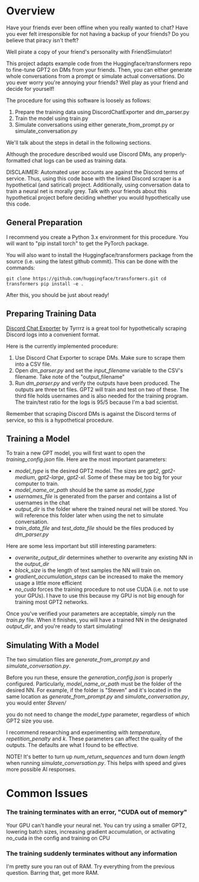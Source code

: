 # Overview

Have your friends ever been offline when you really wanted to chat? Have you ever felt irresponsible for not having a backup of your friends? Do you believe that piracy isn't theft?

Well pirate a copy of your friend's personality with FriendSimulator!

This project adapts example code from the Huggingface/transformers repo to fine-tune GPT2 on DMs from your friends. Then, you can either generate whole conversations from a prompt or simulate actual conversations. Do you ever worry you're annoying your friends? Well play as your friend and decide for yourself!

The procedure for using this software is loosely as follows:

1) Prepare the training data using DiscordChatExporter and dm_parser.py
2) Train the model using train.py
3) Simulate conversations using either generate_from_prompt.py or simulate_conversation.py

We'll talk about the steps in detail in the following sections.

Although the procedure described would use Discord DMs, any properly-formatted chat logs can be used as training data.

DISCLAIMER: Automated user accounts are against the Discord terms of service. Thus, using this code base with the linked Discord scraper is a hypothetical (and satirical) project. Additionally, using conversation data to train a neural net is morally grey. Talk with your friends about this hypothetical project before deciding whether you would hypothetically use this code.

## General Preparation

I recommend you create a Python 3.x environment for this procedure. You will want to "pip install torch" to get the PyTorch package.

You will also want to install the Huggingface/transformers package from the source (i.e. using the latest github commit). This can be done with the commands:

``git clone https://github.com/huggingface/transformers.git
cd transformers
pip install -e .``

After this, you should be just about ready!

## Preparing Training Data

[Discord Chat Exporter][1] by Tyrrrz is a great tool for hypothetically scraping Discord logs into a convenient format.

Here is the currently implemented procedure:

1) Use Discord Chat Exporter to scrape DMs. Make sure to scrape them into a CSV file.
2) Open *dm_parser.py* and set the *input_filename* variable to the CSV's filename. Take note of the "output_filename"
3) Run *dm_parser.py* and verify the outputs have been produced. The outputs are three txt files. GPT2 will train and test on two of these. The third file holds usernames and is also needed for the training program. The train/test ratio for the logs is 95/5 because I'm a bad scientist.

Remember that scraping Discord DMs is against the Discord terms of service, so this is a hypothetical procedure.

## Training a Model

To train a new GPT model, you will first want to open the *training_config.json* file. Here are the most important parameters:

* *model_type* is the desired GPT2 model. The sizes are *gpt2*, *gpt2-medium*, *gpt2-large*, *gpt2-xl*. Some of these may be too big for your computer to train.
* *model_name_or_path* should be the same as *model_type*
* *usernames_file* is generated from the parser and contains a list of usernames in the chat
* *output_dir* is the folder where the trained neural net will be stored. You will reference this folder later when using the net to simulate conversation.
* *train_data_file* and *test_data_file* should be the files produced by *dm_parser.py*

Here are some less important but still interesting parameters:

* *overwrite_output_dir* determines whether to overwrite any existing NN in the *output_dir*
* *block_size* is the length of text samples the NN will train on.
* *gradient_accumulation_steps* can be increased to make the memory usage a little more efficient
* *no_cuda* forces the training procedure to not use CUDA (i.e. not to use your GPUs). I have to use this because my GPU is not big enough for training most GPT2 networks.

Once you've verified your parameters are acceptable, simply run the *train.py* file. When it finishes, you will have a trained NN in the designated *output_dir*, and you're ready to start simulating!

## Simulating With a Model

The two simulation files are *generate_from_prompt.py* and *simulate_conversation.py*.

Before you run these, ensure the *generation_config.json* is properly configured. Particularly, *model_name_or_path* must be the folder of the desired NN. For example, if the folder is "Steven" and it's located in the same location as *generate_from_prompt.py* and *simulate_conversation.py*, you would enter *Steven/*

you do not need to change the *model_type* parameter, regardless of which GPT2 size you use.

I recommend researching and experimenting with *temperature*, *repetition_penalty* and *k*. These parameters can affect the quality of the outputs. The defaults are what I found to be effective.

NOTE! It's better to turn up *num_return_sequences* and turn down *length* when running *simulate_conversation.py*. This helps with speed and gives more possible AI responses.

# Common Issues

### The training terminates with an error, "CUDA out of memory"

Your GPU can't handle your neural net. You can try using a smaller GPT2, lowering batch sizes, increasing gradient accumulation, or activating no_cuda in the config and training on CPU

### The training suddenly terminates without any information

I'm pretty sure you ran out of RAM. Try everything from the previous question. Barring that, get more RAM.

[1]:https://github.com/Tyrrrz/DiscordChatExporter